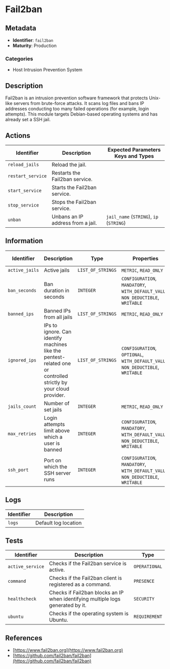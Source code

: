 # Fail2ban

## Metadata

- **Identifier**: `fail2ban`
- **Maturity**: Production

### Categories

- Host Intrusion Prevention System

## Description

Fail2ban is an intrusion prevention software framework that protects Unix-like servers from brute-force attacks. It scans log files and bans IP addresses conducting too many failed operations (for example, login attempts). This module targets Debian-based operating systems and has already set a SSH jail.

## Actions

<table>
    <thead>
        <tr>
            <th>Identifier</th>
            <th>Description</th>
            <th>Expected Parameters Keys and Types</th>
        </tr>
    </thead>
    <tbody>
        <tr>
            <td><code>reload_jails</code></td>
            <td>Reload the jail.</td>
            <td></td>
        </tr>
        <tr>
            <td><code>restart_service</code></td>
            <td>Restarts the Fail2ban service.</td>
            <td></td>
        </tr>
        <tr>
            <td><code>start_service</code></td>
            <td>Starts the Fail2ban service.</td>
            <td></td>
        </tr>
        <tr>
            <td><code>stop_service</code></td>
            <td>Stops the Fail2ban service.</td>
            <td></td>
        </tr>
        <tr>
            <td><code>unban</code></td>
            <td>Unbans an IP address from a jail.</td>
            <td><code>jail_name</code> (<code>STRING</code>), <code>ip</code> (<code>STRING</code>)</td>
        </tr>
    </tbody>
</table>

## Information

<table>
    <thead>
        <tr>
            <th>Identifier</th>
            <th>Description</th>
            <th>Type</th>
            <th>Properties</th>
            <th>Default Value</th>
        </tr>
    </thead>
    <tbody>
        <tr>
            <td><code>active_jails</code></td>
            <td>Active jails</td>
            <td><code>LIST_OF_STRINGS</code></td>
            <td><code>METRIC</code>, <code>READ_ONLY</code></td>
            <td></td>
        </tr>
        <tr>
            <td><code>ban_seconds</code></td>
            <td>Ban duration in seconds</td>
            <td><code>INTEGER</code></td>
            <td><code>CONFIGURATION</code>, <code>MANDATORY</code>, <code>WITH_DEFAULT_VALUE</code>, <code>NON_DEDUCTIBLE</code>, <code>WRITABLE</code></td>
            <td><code>3600</code></td>
        </tr>
        <tr>
            <td><code>banned_ips</code></td>
            <td>Banned IPs from all jails</td>
            <td><code>LIST_OF_STRINGS</code></td>
            <td><code>METRIC</code>, <code>READ_ONLY</code></td>
            <td></td>
        </tr>
        <tr>
            <td><code>ignored_ips</code></td>
            <td>IPs to ignore. Can identify machines like the pentest-related one or controlled strictly by your cloud provider.</td>
            <td><code>LIST_OF_STRINGS</code></td>
            <td><code>CONFIGURATION</code>, <code>OPTIONAL</code>, <code>WITH_DEFAULT_VALUE</code>, <code>NON_DEDUCTIBLE</code>, <code>WRITABLE</code></td>
            <td><code>127.0.0.1</code></td>
        </tr>
        <tr>
            <td><code>jails_count</code></td>
            <td>Number of set jails</td>
            <td><code>INTEGER</code></td>
            <td><code>METRIC</code>, <code>READ_ONLY</code></td>
            <td></td>
        </tr>
        <tr>
            <td><code>max_retries</code></td>
            <td>Login attempts limit above which a user is banned</td>
            <td><code>INTEGER</code></td>
            <td><code>CONFIGURATION</code>, <code>MANDATORY</code>, <code>WITH_DEFAULT_VALUE</code>, <code>NON_DEDUCTIBLE</code>, <code>WRITABLE</code></td>
            <td><code>3</code></td>
        </tr>
        <tr>
            <td><code>ssh_port</code></td>
            <td>Port on which the SSH server runs</td>
            <td><code>INTEGER</code></td>
            <td><code>CONFIGURATION</code>, <code>MANDATORY</code>, <code>WITH_DEFAULT_VALUE</code>, <code>NON_DEDUCTIBLE</code>, <code>WRITABLE</code></td>
            <td><code>22</code></td>
        </tr>
    </tbody>
</table>

## Logs

<table>
    <thead>
        <tr>
            <th>Identifier</th>
            <th>Description</th>
        </tr>
    </thead>
    <tbody>
        <tr>
            <td><code>logs</code></td>
            <td>Default log location</td>
        </tr>
    </tbody>
</table>

## Tests

<table>
    <thead>
        <tr>
            <th>Identifier</th>
            <th>Description</th>
            <th>Type</th>
        </tr>
    </thead>
    <tbody>
        <tr>
            <td><code>active_service</code></td>
            <td>Checks if the Fail2ban service is active.</td>
            <td><code>OPERATIONAL</code></td>
        </tr>
        <tr>
            <td><code>command</code></td>
            <td>Checks if the Fail2ban client is registered as a command.</td>
            <td><code>PRESENCE</code></td>
        </tr>
        <tr>
            <td><code>healthcheck</code></td>
            <td>Checks if Fail2ban blocks an IP when identifying multiple logs generated by it.</td>
            <td><code>SECURITY</code></td>
        </tr>
        <tr>
            <td><code>ubuntu</code></td>
            <td>Checks if the operating system is Ubuntu.</td>
            <td><code>REQUIREMENT</code></td>
        </tr>
    </tbody>
</table>

## References

- [https://www.fail2ban.org](https://www.fail2ban.org)
- [https://github.com/fail2ban/fail2ban](https://github.com/fail2ban/fail2ban)
